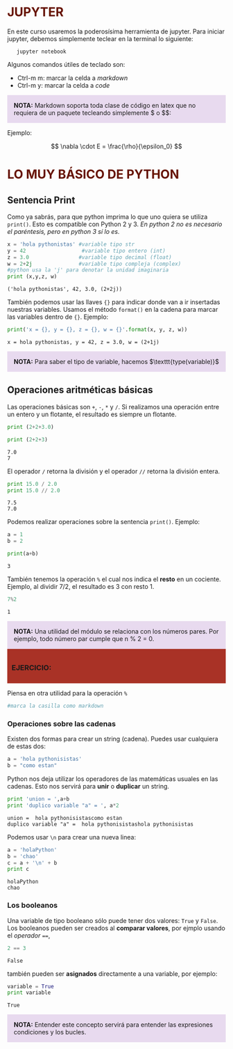 
# <font color=#671402> JUPYTER
</font>


En este curso usaremos la poderosísima herramienta de jupyter. Para iniciar jupyter, debemos simplemente teclear en la terminal lo siguiente: 
       
       jupyter notebook 

Algunos comandos útiles de teclado son: 

- Ctrl-m m: marcar la celda a *markdown*
- Ctrl-m y: marcar la celda a *code* 

<div style="background-color: #E8DAEF; padding: 15px;"> <b>NOTA:</b> Markdown soporta toda clase de código en latex que no requiera de un paquete tecleando simplemente <span>$</span> o <span>$$</span>:</div>

Ejemplo:

$$
\nabla \cdot E = \frac{\rho}{\epsilon_0}
$$

# <font color=#671402> LO MUY BÁSICO DE PYTHON
</font>

## Sentencia Print 
Como ya sabrás, para que python imprima lo que uno quiera se utiliza `print()`. Esto es compatible con Python 2 y 3. *En python 2 no es necesario el paréntesis, pero en python 3 sí lo es.* 


```python
x = 'hola pythonistas' #variable tipo str
y = 42                  #variable tipo entero (int)
z = 3.0                #variable tipo decimal (float)
w = 2+2j               #variable tipo compleja (complex)
#python usa la 'j' para denotar la unidad imaginaria
print (x,y,z, w)
```

    ('hola pythonistas', 42, 3.0, (2+2j))


También podemos usar las llaves `{}` para indicar donde van a ir insertadas nuestras variables. Usamos el método `format()` en la cadena para marcar las variables dentro de `{}`. Ejemplo:


```python
print('x = {}, y = {}, z = {}, w = {}'.format(x, y, z, w))
```

    x = hola pythonistas, y = 42, z = 3.0, w = (2+1j)


<div style="background-color: #E8DAEF; padding: 15px;"> <b>NOTA:</b> Para saber el tipo de variable, hacemos $\texttt{type(variable)}$</div>

## Operaciones aritméticas básicas

Las operaciones básicas son `+`, `-`, `*` y `/`. Si realizamos una operación entre un entero y un flotante, el resultado es siempre un flotante. 


```python
print (2+2+3.0) 

print (2+2+3)
```

    7.0
    7


El operador `/` retorna la división y el operador `//` retorna la división entera. 


```python
print 15.0 / 2.0 
print 15.0 // 2.0 
```

    7.5
    7.0


Podemos realizar operaciones sobre la sentencia `print()`. Ejemplo: 



```python
a = 1
b = 2 

print(a+b)
```

    3


También tenemos la operación `%` el cual nos indica el **resto** en un cociente. Ejemplo, al dividir 7/2, el resultado es 3 con resto 1. 


```python
7%2 
```




    1



<div style="background-color: #E8DAEF; padding: 15px;"> <b>NOTA:</b> Una utilidad del módulo se relaciona con los números pares. Por ejemplo, todo número par cumple que n % 2 = 0.</div>

<div style="background-color:#A93226; padding: 10px"><h3><span class="fa fa-flash"></span> EJERCICIO:</h3></div>

Piensa en otra utilidad para la operación `%`


```python
#marca la casilla como markdown 

```

### Operaciones sobre las cadenas 

Existen dos formas para crear un string (cadena). Puedes usar cualquiera de estas dos:


```python
a = 'hola pythonisistas'
b = "como estan"
```

Python nos deja utilizar los operadores de las matemáticas usuales en las cadenas. Esto nos servirá para **unir** o **duplicar** un string. 



```python
print 'union = ',a+b
print 'duplico variable "a" = ', a*2 

```

    union =  hola pythonisistascomo estan
    duplico variable "a" =  hola pythonisistashola pythonisistas


Podemos usar `\n` para crear una nueva linea: 


```python
a = 'holaPython'
b = 'chao'
c = a + '\n' + b 
print c 
```

    holaPython
    chao


### Los booleanos 

Una variable de tipo booleano sólo puede tener dos valores: `True` y `False`. Los booleanos pueden ser creados al **comparar valores**, por ejmplo usando el *operador* `==`,


```python
2 == 3 
```




    False



también pueden ser **asignados** directamente a una variable, por ejemplo: 


```python
variable = True 
print variable
```

    True


<div style="background-color: #E8DAEF; padding: 15px;"> <b>NOTA:</b> Entender este concepto servirá para entender las expresiones condiciones y los bucles.</div>
